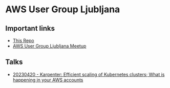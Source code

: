 # AWS User Group Ljubljana

## Important links
- [This Repo](https://github.com/alternativc/awsusergroup/)
- [AWS User Group Ljubljana Meetup](https://www.meetup.com/aws-user-group-ljubljana)

## Talks
- [20230420 - Karpenter: Efficient scaling of Kubernetes clusters; What is happening in your AWS accounts](meetups/20230420/)
